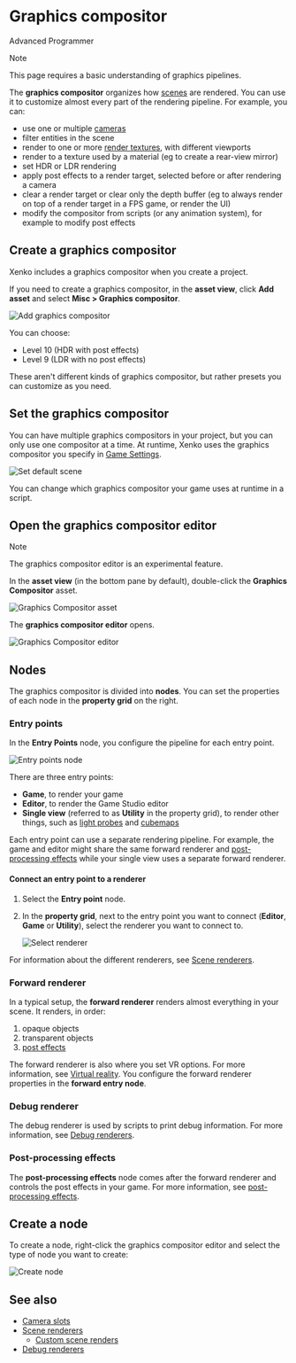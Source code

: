 # Graphics compositor

<span class="label label-doc-level">Advanced</span>
<span class="label label-doc-audience">Programmer</span>

>[!Note]
>This page requires a basic understanding of graphics pipelines.

The **graphics compositor** organizes how [scenes](../../game-studio/scenes.md) are rendered. You can use it to customize almost every part of the rendering pipeline. For example, you can:

- use one or multiple [cameras](../cameras/index.md)
- filter entities in the scene
- render to one or more [render textures](render-textures.md), with different viewports
- render to a texture used by a material (eg to create a rear-view mirror)
- set HDR or LDR rendering
- apply post effects to a render target, selected before or after rendering a camera
- clear a render target or clear only the depth buffer (eg to always render on top of a render target in a FPS game, or render the UI)
- modify the compositor from scripts (or any animation system), for example to modify post effects

## Create a graphics compositor

Xenko includes a graphics compositor when you create a project.

If you need to create a graphics compositor, in the **asset view**, click **Add asset** and select **Misc > Graphics compositor**.

![Add graphics compositor](media/add-graphics-compositor.png)

You can choose:

* Level 10 (HDR with post effects)
* Level 9 (LDR with no post effects)

These aren't different kinds of graphics compositor, but rather presets you can customize as you need.

## Set the graphics compositor

You can have multiple graphics compositors in your project, but you can only use one compositor at a time. At runtime, Xenko uses the graphics compositor you specify in [Game Settings](../../game-studio/game-settings.md).

![Set default scene](../../game-studio/media/game-settings-graphics-compositor.png)

You can change which graphics compositor your game uses at runtime in a script. 

## Open the graphics compositor editor

>[!Note]
>The graphics compositor editor is an experimental feature.

In the **asset view** (in the bottom pane by default), double-click the **Graphics Compositor** asset.

![Graphics Compositor asset](media/graphics-compositor-asset.png)

The **graphics compositor editor** opens.

![Graphics Compositor editor](media/graphics-compositor-editor.png)

## Nodes

The graphics compositor is divided into **nodes**. You can set the properties of each node in the **property grid** on the right.

### Entry points

In the **Entry Points** node, you configure the pipeline for each entry point.

![Entry points node](media/entry-points-node.png)

There are three entry points:

* **Game**, to render your game
* **Editor**, to render the Game Studio editor
* **Single view** (referred to as **Utility** in the property grid), to render other things, such as [light probes](../lights-and-shadows/light-probes.md) and [cubemaps](../skyboxes.md)

Each entry point can use a separate rendering pipeline. For example, the game and editor might share the same forward renderer and [post-processing effects](../post-effects/index.md) while your single view uses a separate forward renderer.

#### Connect an entry point to a renderer

1. Select the **Entry point** node.

2. In the **property grid**, next to the entry point you want to connect (**Editor**, **Game** or **Utility**), select the renderer you want to connect to.

    ![Select renderer](media/connect-entry-point.png)

For information about the different renderers, see [Scene renderers](scene-renderers.md).

### Forward renderer

In a typical setup, the **forward renderer** renders almost everything in your scene. It renders, in order:

1. opaque objects
2. transparent objects
3. [post effects](../post-effects/index.md)

The forward renderer is also where you set VR options. For more information, see [Virtual reality](../../virtual-reality/index.md). You configure the forward renderer properties in the **forward entry node**. 

### Debug renderer

The debug renderer is used by scripts to print debug information. For more information, see [Debug renderers](debug-renderers.md).

### Post-processing effects

The **post-processing effects** node comes after the forward renderer and controls the post effects in your game. For more information, see [post-processing effects](../post-effects/index.md).

## Create a node

To create a node, right-click the graphics compositor editor and select the type of node you want to create:

![Create node](../../virtual-reality/media/create-node.png)

## See also

* [Camera slots](../cameras/camera-slots.md)
* [Scene renderers](scene-renderers.md)
    * [Custom scene renders](custom-scene-renderers.md)
* [Debug renderers](debug-renderers.md)